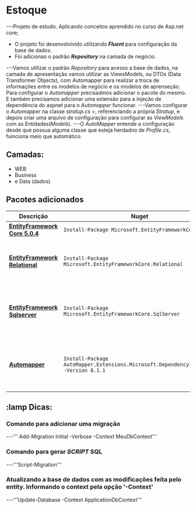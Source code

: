 # Estoque
---Projeto de estudo. Aplicando conceitos aprendido no curso de Asp.net core;

* O projeto foi desenvolvivido utilizando **_Fluent_** para configuração da base de dados.
* Foi adicionao o padrão **_Repository_** na camada de negócio.

---Vamos utilizar o padrão _Repository_ para acesso a base de dados, na camada de apresentação vamos utilizar as ViewsModels, ou DTOs (Data Transformer Objects), 
com Automapper para realizar a troca de informações entre os modelos de negócio e os modelos de aprenseção. Para configurar o _Automapper_ precisadmos adicionar o pacote do mesmo. E também precisamos 
adicionar uma extensão para a injeção de dependência do aspnet para o _Automapper_ funcionar.
---Vamos configurar o _Automapper_ na classe _stratup.cs_ =, referenciando a própria _Stratup_, e depois criar uma arquivo de configuração para configurar as _ViewModels_ com as Entidades(_Models_).
---O _AutoMapper_ entende a configuração desde que possua alguma classe que esteja herdadno de _Profile.cs_, fuinciona meio que automático.

## Camadas:
* WEB
* Business
* e Data (dados)

## Pacotes adicionados
Descrição | Nuget | donet CLI | Observação
--- | --- | --- | ---
**[EntityFramework Core 5.0.4](https://www.nuget.org/packages/Microsoft.EntityFrameworkCore/5.0.4)** | `Install-Package Microsoft.EntityFrameworkCore` | `dotnet add package Microsoft.EntityFrameworkCore` | *ORM*
**[EntityFramework Relational](https://www.nuget.org/packages/Microsoft.EntityFrameworkCore.Relational/6.0.0-preview.2.21154.2)** | `Install-Package Microsoft.EntityFrameworkCore.Relational` | `dotnet add package Microsoft.EntityFrameworkCore.Relational` | *Pacote adicional para usar no mapeamento do Fluent na aplicação*
**[EntityFramework Sqlserver](https://www.nuget.org/packages/Microsoft.EntityFrameworkCore.SqlServer/6.0.0-preview.2.21154.2)** | `Install-Package Microsoft.EntityFrameworkCore.SqlServer` | `dotnet add package Microsoft.EntityFrameworkCore.SqlServer` | *Pacote adicional para comandos SQL SERVER ou gerar scripts sql*
**[Automapper](https://www.nuget.org/packages/AutoMapper.Extensions.Microsoft.DependencyInjection/)** | `Install-Package AutoMapper.Extensions.Microsoft.DependencyInjection -Version 8.1.1` | `dotnet add package AutoMapper.Extensions.Microsoft.DependencyInjection --version 8.1.1` | *Pacote adicional para comandos SQL SERVER ou gerar scripts sql*

## :lamp Dicas: 
### Comando para adicionar uma migração
---''' Add-Migration Initial -Verbose -Context MeuDbContext'''
### Comando para gerar *SCRIPT* SQL
---'''Script-Migration''' 
### Atualizando a base de dados com as modificações feita pelo entity. Informando o context pela opção '-Context'
---'''Update-Database -Context ApplicationDbContext''' 